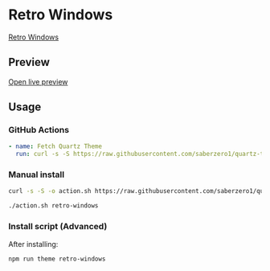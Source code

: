 # Retro Windows

[Retro Windows](https://github.com/codeisconfusing)

## Preview

[Open live preview](https://quartz-themes.github.io/retro-windows/)

## Usage

### GitHub Actions

```yaml
- name: Fetch Quartz Theme
  run: curl -s -S https://raw.githubusercontent.com/saberzero1/quartz-themes/master/action.sh | bash -s -- retro-windows
```

### Manual install

```bash
curl -s -S -o action.sh https://raw.githubusercontent.com/saberzero1/quartz-themes/master/action.sh

./action.sh retro-windows
```

### Install script (Advanced)

After installing:

```bash
npm run theme retro-windows
```
